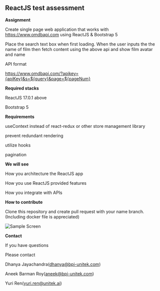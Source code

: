 <div align="left">
<h2>ReactJS test assessment</h2>
</div>

<div align="left">
<strong>Assignment</strong>
<p>

Create single page web application that works with https://www.omdbapi.com using ReactJS & Bootstrap 5

Place the search text box when first loading.
When the user inputs the the name of film then fetch content using the above api and show film avatar and name 

API format

https://www.omdbapi.com/?apikey={apiKey}&s=${query}&page=${pageNum}
</p>
</div>

<div class="left">
<strong>Required stacks</strong>
<p>

ReactJS 17.0.1 above

Bootstrap 5
</p>
</div>

<div class="left">
<strong>Requirements</strong>
<p>

useContext instead of react-redux or other store management library

prevent redundant rendering

utilize hooks

pagination
</p>
</div>

<div class="left">
<strong>We will see</strong>
<p>

How you architecture the ReactJS app

How you use ReactJS provided features

How you integrate with APIs
</p>
</div>

<div class="left">
<strong>How to contribute</strong>
<p>

Clone this repository and create pull request with your name branch.
(Including docker file is appreciated) 
</p>
</div>

![Sample Screen](https://github.com/yuri-unitek/reactjs-assessment/blob/master/screen%20design.png)


<div class="left">
<strong>Contact</strong>
<p>

If you have questions
 
Please contact

Dhanya Jayachandra(dhanya@bpi-unitek.com)

Aneek Barman Roy(aneek@bpi-unitek.com) 

Yuri Ren(yuri.ren@unitek.ai)

</p>
</div>
